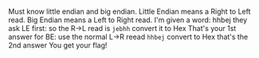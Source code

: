 Must know little endian and big endian.
Little Endian means a Right to Left read.
Big Endian means a Left to Right read.
I'm given a word: hhbej
they ask LE first:
so the R->L read is `jebhh`
convert it to Hex
That's your 1st answer
for BE:
use the normal L->R reead `hhbej`
convert to Hex
that's the 2nd answer
You get your flag!